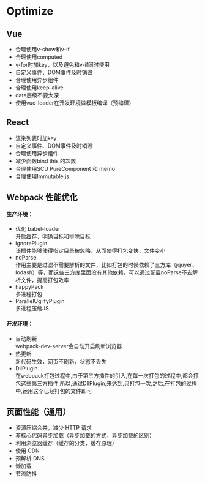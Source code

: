 # Optimize

## Vue

- 合理使用v-show和v-if
- 合理使用computed
- v-for时加key，以及避免和v-if同时使用
- 自定义事件、DOM事件及时销毁
- 合理使用异步组件
- 合理使用keep-alive
- data层级不要太深
- 使用vue-loader在开发环境做模板编译（预编译）

## React

- 渲染列表时加key
- 自定义事件、DOM事件及时销毁
- 合理使用异步组件
- 减少函数bind this 的次数
- 合理使用SCU PureComponent 和 memo
- 合理使用Immutable.js

## Webpack 性能优化

#### 生产环境：
- 优化 babel-loader  
  开启缓存、明确目标和排除目标
- ignorePlugin  
  该插件能够使得指定目录被忽略，从而使得打包变快，文件变小
- noParse  
  作用主要是过滤不需要解析的文件，比如打包的时候依赖了三方库（jquyer、lodash）等，而这些三方库里面没有其他依赖，可以通过配置noParse不去解析文件，提高打包效率
- happyPack  
  多进程打包
- ParallelUglifyPlugin  
  多进程压缩JS

#### 开发环境：
- 自动刷新  
  webpack-dev-server会自动开启刷新浏览器
- 热更新  
  新代码生效，网页不刷新，状态不丢失
- DllPlugin  
  在webpack打包过程中,由于第三方插件的引入,在每一次打包的过程中,都会打包这些第三方插件,所以,通过DllPlugin,来达到,只打包一次,之后,在打包的过程中,运用这个已经打包的文件即可

## 页面性能（通用）
- 资源压缩合并，减少 HTTP 请求
- 非核心代码异步加载（异步加载的方式，异步加载的区别）
- 利用浏览器缓存（缓存的分类，缓存原理）
- 使用 CDN
- 预解析 DNS
- 懒加载
- 节流防抖
